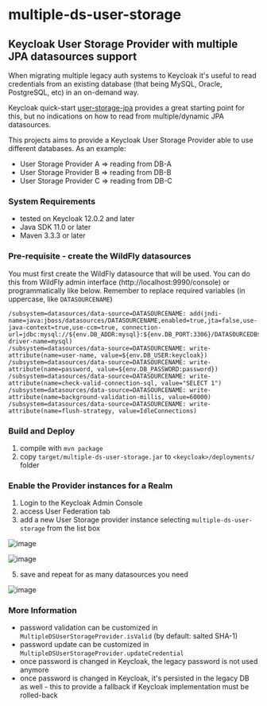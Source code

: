 # multiple-ds-user-storage
## Keycloak User Storage Provider with multiple JPA datasources support

When migrating multiple legacy auth systems to Keycloak it's useful to read credentials from an existing database 
(that being MySQL, Oracle, PostgreSQL, etc) in an on-demand way.

Keycloak quick-start [user-storage-jpa](https://github.com/keycloak/keycloak-quickstarts/tree/latest/user-storage-jpa) 
provides a great starting point for this, but no indications on how to read from
multiple/dynamic JPA datasources.

This projects aims to provide a Keycloak User Storage Provider able to use different databases.
As an example:
* User Storage Provider A => reading from DB-A
* User Storage Provider B => reading from DB-B
* User Storage Provider C => reading from DB-C

### System Requirements

* tested on Keycloak 12.0.2 and later 
* Java SDK 11.0 or later
* Maven 3.3.3 or later

### Pre-requisite - create the WildFly datasources

You must first create the WildFly datasource that will be used. You can do this from WildFly admin interface (http://localhost:9990/console) 
or programmatically like below. Remember to replace required variables (in uppercase, like `DATASOURCENAME`)

    /subsystem=datasources/data-source=DATASOURCENAME: add(jndi-name=java:jboss/datasources/DATASOURCENAME,enabled=true,jta=false,use-java-context=true,use-ccm=true, connection-url=jdbc:mysql://${env.DB_ADDR:mysql}:${env.DB_PORT:3306}/DATASOURCEDB${env.JDBC_PARAMS:}, driver-name=mysql)
    /subsystem=datasources/data-source=DATASOURCENAME: write-attribute(name=user-name, value=${env.DB_USER:keycloak})
    /subsystem=datasources/data-source=DATASOURCENAME: write-attribute(name=password, value=${env.DB_PASSWORD:password})
    /subsystem=datasources/data-source=DATASOURCENAME: write-attribute(name=check-valid-connection-sql, value="SELECT 1")
    /subsystem=datasources/data-source=DATASOURCENAME: write-attribute(name=background-validation-millis, value=60000)
    /subsystem=datasources/data-source=DATASOURCENAME: write-attribute(name=flush-strategy, value=IdleConnections)

### Build and Deploy

1. compile with `mvn package`
2. copy `target/multiple-ds-user-storage.jar` to `<keycloak>/deployments/` folder

### Enable the Provider instances for a Realm

1. Login to the <span>Keycloak</span> Admin Console
2. access User Federation tab
3. add a new User Storage provider instance selecting `multiple-ds-user-storage` from the list box
 
![image](https://user-images.githubusercontent.com/2743637/108629459-41874a80-7460-11eb-9b28-4b930f554ae0.png)

![image](https://user-images.githubusercontent.com/2743637/108629352-bc039a80-745f-11eb-9445-3fc6f7eb91f3.png)

5. save and repeat for as many datasources you need

![image](https://user-images.githubusercontent.com/2743637/108629322-937ba080-745f-11eb-8a89-63e530a352cf.png)
### More Information

* password validation can be customized in `MultipleDSUserStorageProvider.isValid` (by default: salted SHA-1)
* password update can be customized in `MultipleDSUserStorageProvider.updateCredential`
* once password is changed in Keycloak, the legacy password is not used anymore
* once password is changed in Keycloak, it's persisted in the legacy DB as well - this to provide a fallback if Keycloak implementation must be rolled-back
